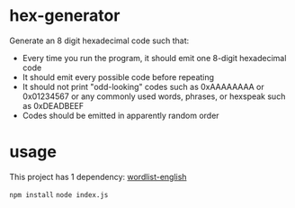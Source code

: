 # hex-generator
Generate an 8 digit hexadecimal code such that: 
- Every time you run the program, it should emit one 8-digit hexadecimal code
- It should emit every possible code before repeating
- It should not print "odd-looking" codes such as 0xAAAAAAAA or 0x01234567 or any commonly used words, phrases, or hexspeak such as 0xDEADBEEF
- Codes should be emitted in apparently random order

# usage
This project has 1 dependency: [wordlist-english](https://www.npmjs.com/package/wordlist-english)

`npm install`
`node index.js`
